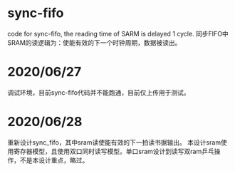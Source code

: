 # sync-fifo
code for sync-fifo, the reading time of SARM is delayed 1 cycle.
同步FIFO中SRAM的读逻辑为：使能有效的下一个时钟周期，数据被读出。

# 2020/06/27
调试环境，目前sync-fifo代码并不能跑通，目前仅上传用于测试。

# 2020/06/28
重新设计sync_fifo，其中sram读使能有效的下一拍读书据输出。
本设计sram使用寄存器模型，且使用双口同时读写模型。单口sram设计到读写双ram乒乓操作，不是本设计重点，略过。

